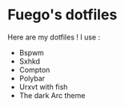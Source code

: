 # Fuego's dotfiles

Here are my dotfiles ! I use :

* Bspwm
* Sxhkd
* Compton
* Polybar
* Urxvt with fish
* The dark Arc theme